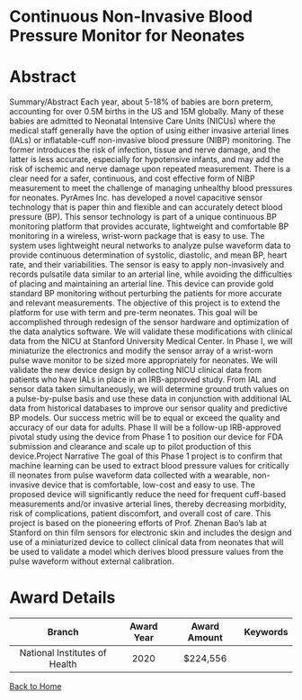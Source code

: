 
Continuous Non-Invasive Blood Pressure Monitor for Neonates
===========================================================

# Abstract


Summary/Abstract
Each year, about 5-18% of babies are born preterm, accounting for over 0.5M births in the US and 15M
globally. Many of these babies are admitted to Neonatal Intensive Care Units (NICUs) where the medical staff
generally have the option of using either invasive arterial lines (IALs) or inflatable-cuff non-invasive blood
pressure (NIBP) monitoring. The former introduces the risk of infection, tissue and nerve damage, and the
latter is less accurate, especially for hypotensive infants, and may add the risk of ischemic and nerve damage
upon repeated measurement. There is a clear need for a safer, continuous, and cost effective form of NIBP
measurement to meet the challenge of managing unhealthy blood pressures for neonates.
PyrAmes Inc. has developed a novel capacitive sensor technology that is paper thin and flexible and can
accurately detect blood pressure (BP). This sensor technology is part of a unique continuous BP monitoring
platform that provides accurate, lightweight and comfortable BP monitoring in a wireless, wrist-worn package
that is easy to use. The system uses lightweight neural networks to analyze pulse waveform data to provide
continuous determination of systolic, diastolic, and mean BP, heart rate, and their variabilities. The sensor is
easy to apply non-invasively and records pulsatile data similar to an arterial line, while avoiding the difficulties
of placing and maintaining an arterial line. This device can provide gold standard BP monitoring without
perturbing the patients for more accurate and relevant measurements.
The objective of this project is to extend the platform for use with term and pre-term neonates. This goal will be
accomplished through redesign of the sensor hardware and optimization of the data analytics software. We
will validate these modifications with clinical data from the NICU at Stanford University Medical Center.
In Phase I, we will miniaturize the electronics and modify the sensor array of a wrist-worn pulse wave monitor
to be sized more appropriately for neonates. We will validate the new device design by collecting NICU clinical
data from patients who have IALs in place in an IRB-approved study. From IAL and sensor data taken
simultaneously, we will determine ground truth values on a pulse-by-pulse basis and use these data in
conjunction with additional IAL data from historical databases to improve our sensor quality and predictive BP
models. Our success metric will be to equal or exceed the quality and accuracy of our data for adults.
Phase II will be a follow-up IRB-approved pivotal study using the device from Phase 1 to position our device for
FDA submission and clearance and scale up to pilot production of this device.Project Narrative
The goal of this Phase 1 project is to confirm that machine learning can be used to extract blood pressure
values for critically ill neonates from pulse waveform data collected with a wearable, non-invasive device that
is comfortable, low-cost and easy to use. The proposed device will significantly reduce the need for frequent
cuff-based measurements and/or invasive arterial lines, thereby decreasing morbidity, risk of complications,
patient discomfort, and overall cost of care. This project is based on the pioneering efforts of Prof. Zhenan
Bao’s lab at Stanford on thin film sensors for electronic skin and includes the design and use of a
miniaturized device to collect clinical data from neonates that will be used to validate a model which derives
blood pressure values from the pulse waveform without external calibration.  

# Award Details

|Branch|Award Year|Award Amount|Keywords|
| :---: | :---: | :---: | :---: |
|National Institutes of Health|2020|$224,556||
  
  


[Back to Home](https://github.com/chrischow/dod_sbir_awards/Reports/JH/#2444)